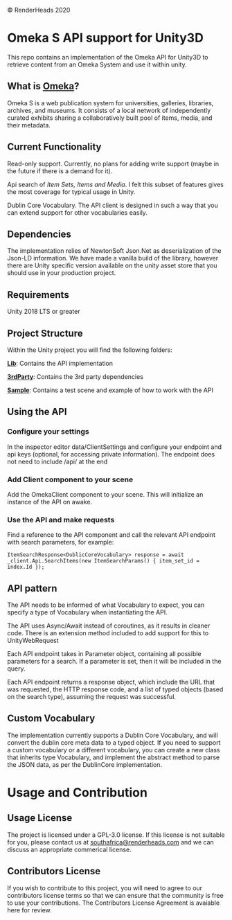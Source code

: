 © RenderHeads 2020
# Omeka S API support for Unity3D

This repo contains an implementation of the Omeka API for Unity3D to retrieve content from an Omeka System and use it within unity.

## What is [Omeka](https://github.com/omeka/omeka-s)?
Omeka S is a web publication system for universities, galleries, libraries, archives, and museums. It consists of a local network of independently curated exhibits sharing a collaboratively built pool of items, media, and their metadata.

## Current Functionality
Read-only support. Currently, no plans for adding write support (maybe in the future if there is a demand for it).

Api search of *Item Sets, Items and Media*. I felt this subset of features gives the most coverage for typical usage in Unity.

Dublin Core Vocabulary. The API client is designed in such a way that you can extend support for other vocabularies easily.

## Dependencies
The implementation relies of NewtonSoft Json.Net as deserialization of the Json-LD information. We have made a vanilla build of the library, however there are Unity specific version available on the unity asset store that you should use in your production project.

## Requirements
Unity 2018 LTS or greater

## Project Structure
Within the Unity project you will find the following folders:

[**Lib**](https://github.com/RenderHeads/lib-unity-omeka/tree/main/Unity/Assets/Lib): Contains the API implementation

[**3rdParty**](https://github.com/RenderHeads/lib-unity-omeka/tree/main/Unity/Assets/3rdParty): Contains the 3rd party dependencies

[**Sample**](https://github.com/RenderHeads/lib-unity-omeka/tree/main/Unity/Assets/Sample): Contains a test scene and example of how to work with the API

## Using the API
### Configure your settings
In the inspector editor data/ClientSettings and configure your endpoint and api keys (optional, for accessing private information).
The endpoint does not need to include /api/ at the end

### Add Client component to your scene
Add the OmekaClient component to your scene. This will initialize an instance of the API on awake.

### Use the API and make requests

Find a reference to the API component and call the relevant API endpoint with search parameters, for example:

`ItemSearchResponse<DublicCoreVocabulary> response = await _client.Api.SearchItems(new ItemSearchParams() { item_set_id = index.Id });`

## API pattern
The API needs to be informed of what Vocabulary to expect, you can specify a type of Vocabulary when instantiating the API.

The API uses Async/Await instead of coroutines, as it results in cleaner code. There is an extension method included to add support for this to UnityWebRequest

Each API endpoint takes in Parameter object, containing all possible parameters for a  search. If a parameter is set, then it will be included in the query.

Each API endpoint returns a response object, which include the URL that was requested, the HTTP response code, and a list of typed objects (based on the search type), assuming the request was successful.

## Custom Vocabulary
The implementation currently supports a Dublin Core Vocabulary, and will convert the dublin core meta data to a typed object. If you need to support a custom vocabulary or a different vocabulary, you can create a new class that inherits type Vocabulary, and implement the abstract method to parse the JSON data, as per the DublinCore implementation.


# Usage and Contribution
## Usage License
The project is licensed under a GPL-3.0 license. If this license is not suitable for you, please contact us at southafrica@renderheads.com and we can discuss an appropriate commerical license.

## Contributors License
If you wish to contribute to this project, you will need to agree to our contributors license terms so that we can ensure that the community is free to use your contributions.
The Contributors License Agreement is avaiable here for review.


